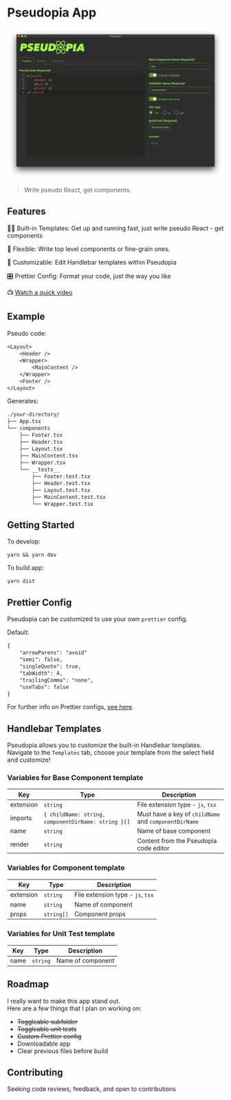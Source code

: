 # Pseudopia App

![Pseudopia App Screenshot](pseudopia.png)

> Write pseudo React, get components.

## Features

👍🏻 Built-in Templates: Get up and running fast, just write pseudo React - get components

🦑 Flexible: Write top level components or fine-grain ones.

🧩 Customizable: Edit Handlebar templates within Pseudopia

🎛 Prettier Config: Format your code, just the way you like

📺 [Watch a quick video](https://res.cloudinary.com/setholito/video/upload/v1600830474/pseudopia/pseudopia-video-v2.mp4)

## Example

Pseudo code:

```
<Layout>
    <Header />
    <Wrapper>
        <MainContent />
    </Wrapper>
    <Footer />
</Layout>
```

Generates:

```
./your-directory/
├── App.tsx
└── components
    ├── Footer.tsx
    ├── Header.tsx
    ├── Layout.tsx
    ├── MainContent.tsx
    ├── Wrapper.tsx
    └── __tests__
        ├── Footer.test.tsx
        ├── Header.test.tsx
        ├── Layout.test.tsx
        ├── MainContent.test.tsx
        └── Wrapper.test.tsx
```

## Getting Started

To develop:

```
yarn && yarn dev
```

To build app:

```
yarn dist
```

## Prettier Config

Pseudopia can be customized to use your own `prettier` config.

Default:

```
{
    "arrowParens": "avoid"
    "semi": false,
    "singleQuote": true,
    "tabWidth": 4,
    "trailingComma": "none",
    "useTabs": false
}
```

For further info on Prettier configs, [see here](https://prettier.io/docs/en/configuration.html).

## Handlebar Templates

Pseudopia allows you to customize the built-in Handlebar templates.
Navigate to the `Templates` tab, choose your template from the select field and customize!

### Variables for Base Component template

| Key       | Type                                                | Description                                           |
| --------- | --------------------------------------------------- | ----------------------------------------------------- |
| extension | `string`                                            | File extension type - `js`, `tsx`                     |
| imports   | `{ childName: string, componentDirName: string }[]` | Must have a key of `childName` and `componentDirName` |
| name      | `string`                                            | Name of base component                                |
| render    | `string`                                            | Content from the Pseudopia code editor                |

### Variables for Component template

| Key       | Type       | Description                       |
| --------- | ---------- | --------------------------------- |
| extension | `string`   | File extension type - `js`, `tsx` |
| name      | `string`   | Name of component                 |
| props     | `string[]` | Component props                   |

### Variables for Unit Test template

| Key  | Type     | Description       |
| ---- | -------- | ----------------- |
| name | `string` | Name of component |

## Roadmap

I really want to make this app stand out.  
Here are a few things that I plan on working on:

-   ~~Toggleable subfolder~~
-   ~~Toggleable unit tests~~
-   ~~Custom Prettier config~~
-   Downloadable app
-   Clear previous files before build

## Contributing

Seeking code reviews, feedback, and open to contributions
